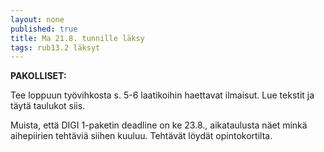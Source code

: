 ```yaml
---
layout: none
published: true
title: Ma 21.8. tunnille läksy
tags: rub13.2 läksyt
---
```

**PAKOLLISET:**

Tee loppuun työvihkosta s. 5-6 laatikoihin haettavat ilmaisut. Lue tekstit ja täytä taulukot siis.

Muista, että DIGI 1-paketin deadline on ke 23.8., aikataulusta näet minkä aihepiirien tehtäviä siihen kuuluu. Tehtävät löydät opintokortilta.
